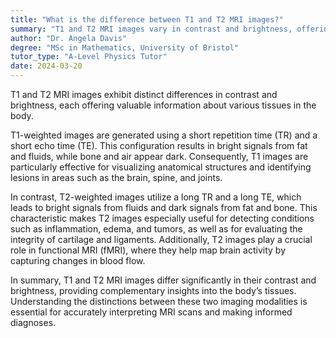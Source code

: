 ```yaml
---
title: "What is the difference between T1 and T2 MRI images?"
summary: "T1 and T2 MRI images vary in contrast and brightness, offering distinct insights into tissue characteristics and conditions."
author: "Dr. Angela Davis"
degree: "MSc in Mathematics, University of Bristol"
tutor_type: "A-Level Physics Tutor"
date: 2024-03-20
---
```


T1 and T2 MRI images exhibit distinct differences in contrast and brightness, each offering valuable information about various tissues in the body.

T1-weighted images are generated using a short repetition time (TR) and a short echo time (TE). This configuration results in bright signals from fat and fluids, while bone and air appear dark. Consequently, T1 images are particularly effective for visualizing anatomical structures and identifying lesions in areas such as the brain, spine, and joints.

In contrast, T2-weighted images utilize a long TR and a long TE, which leads to bright signals from fluids and dark signals from fat and bone. This characteristic makes T2 images especially useful for detecting conditions such as inflammation, edema, and tumors, as well as for evaluating the integrity of cartilage and ligaments. Additionally, T2 images play a crucial role in functional MRI (fMRI), where they help map brain activity by capturing changes in blood flow.

In summary, T1 and T2 MRI images differ significantly in their contrast and brightness, providing complementary insights into the body’s tissues. Understanding the distinctions between these two imaging modalities is essential for accurately interpreting MRI scans and making informed diagnoses.
    